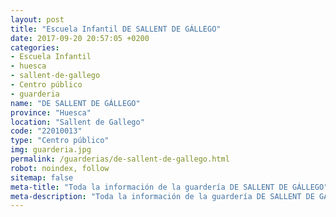 ```yaml
---
layout: post
title: "Escuela Infantil DE SALLENT DE GÁLLEGO"
date: 2017-09-20 20:57:05 +0200
categories:
- Escuela Infantil
- huesca
- sallent-de-gallego
- Centro público
- guarderia
name: "DE SALLENT DE GÁLLEGO"
province: "Huesca"
location: "Sallent de Gallego"
code: "22010013"
type: "Centro público"
img: guarderia.jpg
permalink: /guarderias/de-sallent-de-gallego.html
robot: noindex, follow
sitemap: false
meta-title: "Toda la información de la guardería DE SALLENT DE GÁLLEGO"
meta-description: "Toda la información de la guardería DE SALLENT DE GÁLLEGO"
---
```


